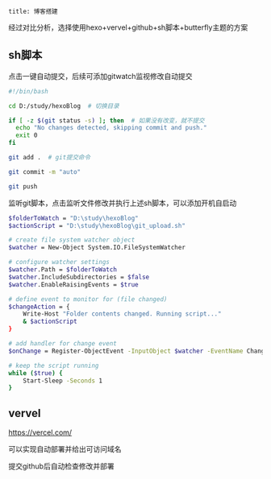 ```
title: 博客搭建
```



经过对比分析，选择使用hexo+vervel+github+sh脚本+butterfly主题的方案

## sh脚本

点击一键自动提交，后续可添加gitwatch监视修改自动提交

```bash
#!/bin/bash

cd D:/study/hexoBlog  # 切换目录

if [ -z $(git status -s) ]; then  # 如果没有改变，就不提交
  echo "No changes detected, skipping commit and push."
  exit 0
fi

git add .  # git提交命令

git commit -m "auto"

git push

```

监听git脚本，点击监听文件修改并执行上述sh脚本，可以添加开机自启动

```bash
$folderToWatch = "D:\study\hexoBlog"
$actionScript = "D:\study\hexoBlog\git_upload.sh"

# create file system watcher object
$watcher = New-Object System.IO.FileSystemWatcher

# configure watcher settings
$watcher.Path = $folderToWatch
$watcher.IncludeSubdirectories = $false
$watcher.EnableRaisingEvents = $true

# define event to monitor for (file changed)
$changeAction = { 
    Write-Host "Folder contents changed. Running script..."
    & $actionScript
}

# add handler for change event
$onChange = Register-ObjectEvent -InputObject $watcher -EventName Changed -Action $changeAction

# keep the script running
while ($true) {
    Start-Sleep -Seconds 1
}

```



## vervel

https://vercel.com/

可以实现自动部署并给出可访问域名

提交github后自动检查修改并部署

